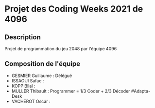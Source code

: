 # Projet des Coding Weeks 2021 de 4096

## Description
Projet de programmation du jeu 2048 par l'équipe 4096

## Composition de l'équipe
* GESMIER Guillaume : Délégué 
* ISSAOUI Safae :
* KOPP Bilal :
* MULLER Thibault : Programmer = 1/3 Coder + 2/3 Décoder #Adapta-Desk
* VACHEROT Oscar :
